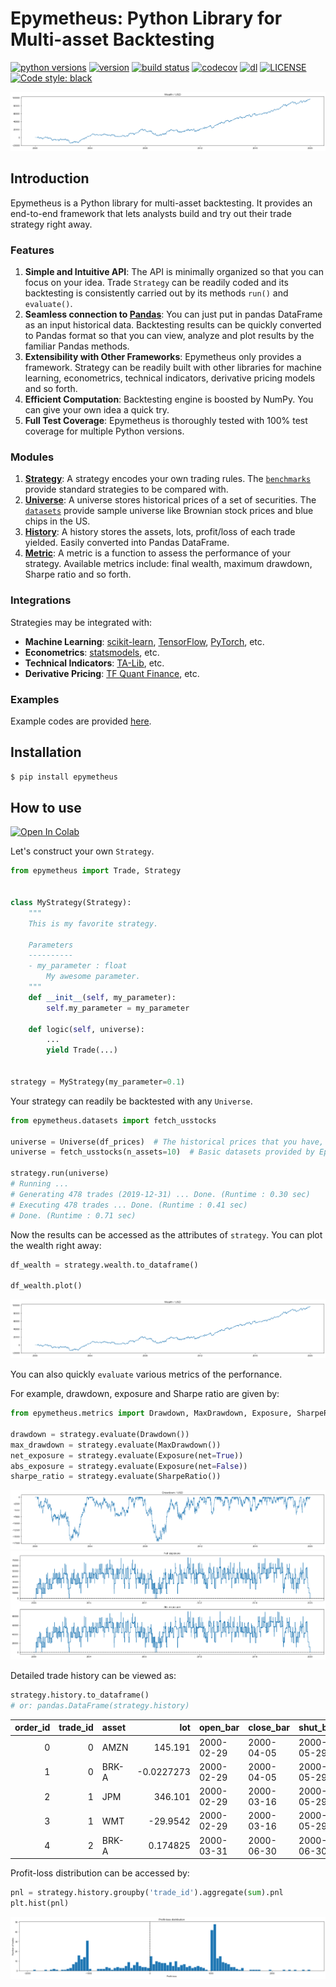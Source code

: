 # Epymetheus: Python Library for Multi-asset Backtesting

[![python versions](https://img.shields.io/pypi/pyversions/epymetheus.svg)](https://pypi.org/project/epymetheus/)
[![version](https://img.shields.io/pypi/v/epymetheus.svg)](https://pypi.org/project/epymetheus/)
[![build status](https://travis-ci.com/simaki/epymetheus.svg?branch=master)](https://travis-ci.com/simaki/epymetheus)
[![codecov](https://codecov.io/gh/simaki/epymetheus/branch/master/graph/badge.svg)](https://codecov.io/gh/simaki/epymetheus)
[![dl](https://img.shields.io/pypi/dm/epymetheus)](https://pypi.org/project/epymetheus/)
[![LICENSE](https://img.shields.io/github/license/simaki/epymetheus)](LICENSE)
[![Code style: black](https://img.shields.io/badge/code%20style-black-000000.svg)](https://github.com/psf/black)

![wealth](examples/howto/wealth.png)

## Introduction

Epymetheus is a Python library for multi-asset backtesting.
It provides an end-to-end framework that lets analysts build and try out their trade strategy right away.

### Features

1. **Simple and Intuitive API**: The API is minimally organized so that you can focus on your idea. Trade `Strategy` can be readily coded and its backtesting is consistently carried out by its methods `run()` and `evaluate()`.
2. **Seamless connection to [Pandas](https://github.com/pandas-dev/pandas)**: You can just put in pandas DataFrame as an input historical data. Backtesting results can be quickly converted to Pandas format so that you can view, analyze and plot results by the familiar Pandas methods.
3. **Extensibility with Other Frameworks**: Epymetheus only provides a framework. Strategy can be readily built with other libraries for machine learning, econometrics, technical indicators, derivative pricing models and so forth.
4. **Efficient Computation**: Backtesting engine is boosted by NumPy. You can give your own idea a quick try.
5. **Full Test Coverage**: Epymetheus is thoroughly tested with 100% test coverage for multiple Python versions.

### Modules

1. **[Strategy](https://github.com/simaki/epymetheus/tree/master/epymetheus/strategy)**: A strategy encodes your own trading rules. The [`benchmarks`](https://github.com/simaki/epymetheus/tree/master/epymetheus/benchmarks) provide standard strategies to be compared with.
2. **[Universe](https://github.com/simaki/epymetheus/tree/master/epymetheus/universe)**: A universe stores historical prices of a set of securities. The [`datasets`](https://github.com/simaki/epymetheus/tree/master/epymetheus/datasets) provide sample universe like Brownian stock prices and blue chips in the US.
3. **[History](https://github.com/simaki/epymetheus/tree/master/epymetheus/history)**: A history stores the assets, lots, profit/loss of each trade yielded. Easily converted into Pandas DataFrame.
4. **[Metric](https://github.com/simaki/epymetheus/tree/master/epymetheus/metric)**: A metric is a function to assess the performance of your strategy. Available metrics include: final wealth, maximum drawdown, Sharpe ratio and so forth.

### Integrations

Strategies may be integrated with:

- **Machine Learning**: [scikit-learn](https://github.com/scikit-learn/scikit-learn), [TensorFlow](https://github.com/tensorflow/tensorflow), [PyTorch](https://github.com/pytorch/pytorch), etc.
- **Econometrics**: [statsmodels](https://github.com/statsmodels/statsmodels), etc.
- **Technical Indicators**: [TA-Lib](https://github.com/mrjbq7/ta-lib), etc.
- **Derivative Pricing**: [TF Quant Finance](https://github.com/google/tf-quant-finance), etc.

### Examples

Example codes are provided [here](https://github.com/simaki/epymetheus/tree/master/examples).

## Installation

```sh
$ pip install epymetheus
```

## How to use

[![Open In Colab](https://colab.research.google.com/assets/colab-badge.svg)](https://colab.research.google.com/github/simaki/epymetheus/blob/master/examples/howto/howto.ipynb)

Let's construct your own `Strategy`.

```python
from epymetheus import Trade, Strategy


class MyStrategy(Strategy):
    """
    This is my favorite strategy.

    Parameters
    ----------
    - my_parameter : float
        My awesome parameter.
    """
    def __init__(self, my_parameter):
        self.my_parameter = my_parameter

    def logic(self, universe):
        ...
        yield Trade(...)


strategy = MyStrategy(my_parameter=0.1)
```

Your strategy can readily be backtested with any `Universe`.

```python
from epymetheus.datasets import fetch_usstocks

universe = Universe(df_prices)  # The historical prices that you have, or
universe = fetch_usstocks(n_assets=10)  # Basic datasets provided by Epymetheus.

strategy.run(universe)
# Running ...
# Generating 478 trades (2019-12-31) ... Done. (Runtime : 0.30 sec)
# Executing 478 trades ... Done. (Runtime : 0.41 sec)
# Done. (Runtime : 0.71 sec)
```

Now the results can be accessed as the attributes of `strategy`.
You can plot the wealth right away:

```python
df_wealth = strategy.wealth.to_dataframe()

df_wealth.plot()
```

![wealth](examples/howto/wealth.png)

You can also quickly `evaluate` various metrics of the perfornance.

For example, drawdown, exposure and Sharpe ratio are given by:

```python
from epymetheus.metrics import Drawdown, MaxDrawdown, Exposure, SharpeRatio

drawdown = strategy.evaluate(Drawdown())
max_drawdown = strategy.evaluate(MaxDrawdown())
net_exposure = strategy.evaluate(Exposure(net=True))
abs_exposure = strategy.evaluate(Exposure(net=False))
sharpe_ratio = strategy.evaluate(SharpeRatio())
```

![drawdown](examples/howto/drawdown.png)
![exposure](examples/howto/exposure.png)

Detailed trade history can be viewed as:

```python
strategy.history.to_dataframe()
# or: pandas.DataFrame(strategy.history)
```

|   order_id |   trade_id | asset   |         lot | open_bar   | close_bar  | shut_bar   |   take |   stop |      pnl |
|-----------:|-----------:|:--------|------------:|:-----------|:-----------|:-----------|-------:|-------:|---------:|
|          0 |          0 | AMZN    | 145.191     | 2000-02-29 | 2000-04-05 | 2000-05-29 |   1000 |  -1000 | -970.962 |
|          1 |          0 | BRK-A   |  -0.0227273 | 2000-02-29 | 2000-04-05 | 2000-05-29 |   1000 |  -1000 | -288.636 |
|          2 |          1 | JPM     | 346.101     | 2000-02-29 | 2000-03-16 | 2000-05-29 |   1000 |  -1000 | 1318.68  |
|          3 |          1 | WMT     | -29.9542    | 2000-02-29 | 2000-03-16 | 2000-05-29 |   1000 |  -1000 | -121.923 |
|          4 |          2 | BRK-A   |   0.174825  | 2000-03-31 | 2000-06-30 | 2000-06-30 |   1000 |  -1000 | -594.406 |

Profit-loss distribution can be accessed by:

```python
pnl = strategy.history.groupby('trade_id').aggregate(sum).pnl
plt.hist(pnl)
```

![pnl](examples/howto/pnl.png)
